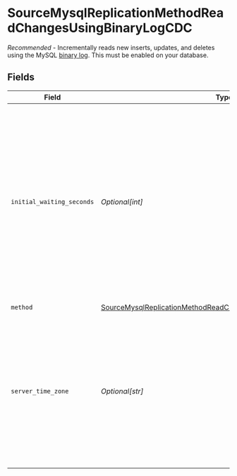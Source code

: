 # SourceMysqlReplicationMethodReadChangesUsingBinaryLogCDC

<i>Recommended</i> - Incrementally reads new inserts, updates, and deletes using the MySQL <a href="https://docs.airbyte.com/integrations/sources/mysql/#change-data-capture-cdc">binary log</a>. This must be enabled on your database.


## Fields

| Field                                                                                                                                                                                                                                                                                                        | Type                                                                                                                                                                                                                                                                                                         | Required                                                                                                                                                                                                                                                                                                     | Description                                                                                                                                                                                                                                                                                                  |
| ------------------------------------------------------------------------------------------------------------------------------------------------------------------------------------------------------------------------------------------------------------------------------------------------------------ | ------------------------------------------------------------------------------------------------------------------------------------------------------------------------------------------------------------------------------------------------------------------------------------------------------------ | ------------------------------------------------------------------------------------------------------------------------------------------------------------------------------------------------------------------------------------------------------------------------------------------------------------ | ------------------------------------------------------------------------------------------------------------------------------------------------------------------------------------------------------------------------------------------------------------------------------------------------------------ |
| `initial_waiting_seconds`                                                                                                                                                                                                                                                                                    | *Optional[int]*                                                                                                                                                                                                                                                                                              | :heavy_minus_sign:                                                                                                                                                                                                                                                                                           | The amount of time the connector will wait when it launches to determine if there is new data to sync or not. Defaults to 300 seconds. Valid range: 120 seconds to 1200 seconds. Read about <a href="https://docs.airbyte.com/integrations/sources/mysql/#change-data-capture-cdc">initial waiting time</a>. |
| `method`                                                                                                                                                                                                                                                                                                     | [SourceMysqlReplicationMethodReadChangesUsingBinaryLogCDCMethod](../../models/shared/sourcemysqlreplicationmethodreadchangesusingbinarylogcdcmethod.md)                                                                                                                                                      | :heavy_check_mark:                                                                                                                                                                                                                                                                                           | N/A                                                                                                                                                                                                                                                                                                          |
| `server_time_zone`                                                                                                                                                                                                                                                                                           | *Optional[str]*                                                                                                                                                                                                                                                                                              | :heavy_minus_sign:                                                                                                                                                                                                                                                                                           | Enter the configured MySQL server timezone. This should only be done if the configured timezone in your MySQL instance does not conform to IANNA standard.                                                                                                                                                   |